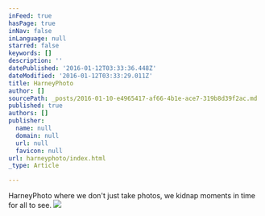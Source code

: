 ```yaml
---
inFeed: true
hasPage: true
inNav: false
inLanguage: null
starred: false
keywords: []
description: ''
datePublished: '2016-01-12T03:33:36.448Z'
dateModified: '2016-01-12T03:33:29.011Z'
title: HarneyPhoto
author: []
sourcePath: _posts/2016-01-10-e4965417-af66-4b1e-ace7-319b8d39f2ac.md
published: true
authors: []
publisher:
  name: null
  domain: null
  url: null
  favicon: null
url: harneyphoto/index.html
_type: Article

---
```

HarneyPhoto where we don't just take photos, we kidnap moments in time for all to see.
![](https://the-grid-user-content.s3-us-west-2.amazonaws.com/d5ffb70b-373c-4da4-a911-615d39836db4.jpg)